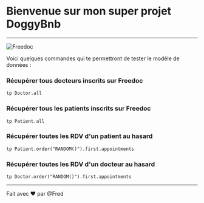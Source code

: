 # Bienvenue sur mon super projet DoggyBnb
------

![Freedoc](https://static1.squarespace.com/static/54d50ceee4b05797b34869cf/t/5a89a6860d9297112df2299b/1518970507386/bigstock-Doctor-physician--Isolated-ov-33908342.jpg)

Voici quelques commandes qui te permettront de tester le modèle de données :

### Récupérer tous docteurs inscrits sur Freedoc
```
tp Doctor.all
```

### Récupérer tous les patients inscrits sur Freedoc
```
tp Patient.all
```

### Récupérer toutes les RDV d'un patient au hasard
```
tp Patient.order("RANDOM()").first.appointments
```
### Récupérer toutes les RDV d'un docteur au hasard
```
tp Doctor.order("RANDOM()").first.appointments
```


------
Fait avec :hearts: par @Fred
